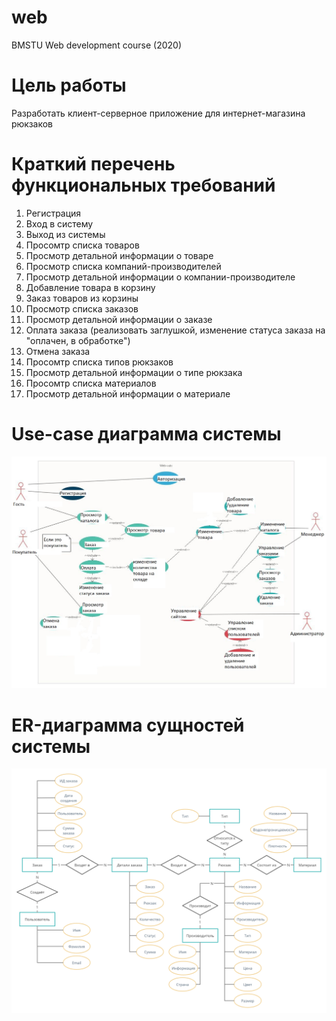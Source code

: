 # web
BMSTU Web development course (2020)


# Цель работы

Разработать клиент-серверное приложение для интернет-магазина рюкзаков


# Краткий перечень функциональных требований

1. Регистрация
2. Вход в систему
3. Выход из системы
4. Просомтр списка товаров
5. Просмотр детальной информации о товаре
6. Просмотр списка компаний-производителей
7. Просмотр детальной информации о компании-производителе
8. Добавление товара в корзину
9. Заказ товаров из корзины
10. Просмотр списка заказов
11. Просмотр детальной информации о заказе
12. Оплата заказа (реализовать заглушкой, изменение статуса заказа на "оплачен, в обработке")
13. Отмена заказа
14. Просомтр списка типов рюкзаков
15. Просмотр детальной информации о типе рюкзака
14. Просомтр списка материалов
15. Просмотр детальной информации о материале




# Use-case диаграмма системы

![Usecase](https://github.com/mshat/web_project/blob/master/git_res/use-case.jpg)

# ER-диаграмма сущностей системы

![ER](https://github.com/mshat/web_project/blob/master/git_res/entity-relationship.png)
